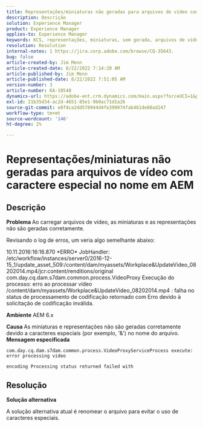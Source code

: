 ```yaml
---
title: Representações/miniaturas não geradas para arquivos de vídeo com caractere especial no nome em AEM
description: Descrição
solution: Experience Manager
product: Experience Manager
applies-to: Experience Manager
keywords: KCS, representações, miniaturas, sem gerada, arquivos de vídeo, caractere especial, nome, AEM, Adobe Experience Manager
resolution: Resolution
internal-notes: 1 https://jira.corp.adobe.com/browse/CQ-35643.
bug: false
article-created-by: Jim Menn
article-created-date: 8/22/2022 7:14:20 AM
article-published-by: Jim Menn
article-published-date: 8/22/2022 7:51:05 AM
version-number: 3
article-number: KA-10540
dynamics-url: https://adobe-ent.crm.dynamics.com/main.aspx?forceUCI=1&pagetype=entityrecord&etn=knowledgearticle&id=75806a09-ea21-ed11-b83e-0022480866ad
exl-id: 21b35d34-ac2d-4651-85e1-9b0ac71d1a26
source-git-commit: e8f4ca2dd578944d4fe399074fab461de88ad247
workflow-type: tm+mt
source-wordcount: '146'
ht-degree: 2%

---
```


# Representações/miniaturas não geradas para arquivos de vídeo com caractere especial no nome em AEM

## Descrição


<b>Problema </b>
Ao carregar arquivos de vídeo, as miniaturas e as representações não são geradas corretamente.

Revisando o log de erros, um veria algo semelhante abaixo:

10.11.2016:16:16.870 \*ERRO\* JobHandler: /etc/workflow/instances/server0/2016-12-15_1/update_asset_509:/content/dam/myassets/Workplace&amp;UpdateVideo_08202014.mp4/jcr:content/renditions/original com.day.cq.dam.s7dam.common.process.VideoProxy Execução do processo: erro ao processar vídeo /content/dam/myassets/Workplace&amp;UpdateVideo_08202014.mp4 : falha no status de processamento de codificação retornado com Erro devido à solicitação de codificação inválida.

<b>Ambiente</b>
AEM 6.x

<b>Causa </b>
As miniaturas e representações não são geradas corretamente devido a caracteres especiais (por exemplo, &#39;&amp;&#39;) no nome do arquivo.
 
<b>Mensagem especificada</b>


```
com.day.cq.dam.s7dam.common.process.VideoProxyServiceProcess execute: error processing video

encoding Processing status returned failed with
```



## Resolução


<b>Solução alternativa</b>

A solução alternativa atual é renomear o arquivo para evitar o uso de caracteres especiais.
